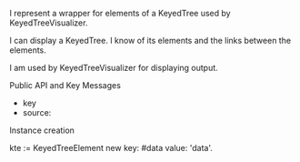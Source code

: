 I represent a wrapper for elements of a KeyedTree used by KeyedTreeVisualizer.

I can display a KeyedTree. I know of its elements and the links between the elements.

I am used by KeyedTreeVisualizer for displaying output.

Public API and Key Messages

- key   
- source: 

Instance creation

kte := KeyedTreeElement new key: #data value: 'data'.